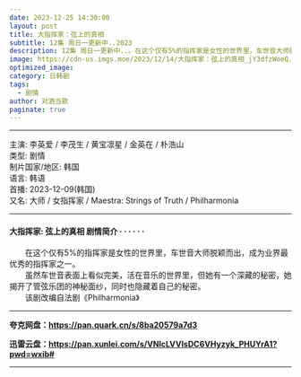 ```yaml
---
date: 2023-12-25 14:30:00
layout: post
title: 大指挥家：弦上的真相
subtitle: 12集 周日一更新中..2023
description: 12集 周日一更新中..。在这个仅有5%的指挥家是女性的世界里，车世音大师脱颖而出，成为业界最优秀的指挥家之一...
image: https://cdn-us.imgs.moe/2023/12/14/大指挥家：弦上的真相_jY3dfzWoeQ.webp
optimized_image: 
category: 日韩剧
tags:
  - 剧情
author: 对酒当歌
paginate: true
---
```

---

主演: 李英爱 / 李茂生 / 黄宝凛星 / 金英在 / 朴浩山  
类型: 剧情  
制片国家/地区: 韩国  
语言: 韩语  
首播: 2023-12-09(韩国)  
又名: 大师 / 女指挥家 / Maestra: Strings of Truth / Philharmonia  

---

#### 大指挥家: 弦上的真相 剧情简介 · · · · · ·

　　在这个仅有5%的指挥家是女性的世界里，车世音大师脱颖而出，成为业界最优秀的指挥家之一。  
　　虽然车世音表面上看似完美，活在音乐的世界里，但她有一个深藏的秘密，她揭开了管弦乐团的神秘面纱，同时也隐藏着自己的秘密。  
　　该剧改编自法剧《Philharmonia》  

---

**夸克网盘：<https://pan.quark.cn/s/8ba20579a7d3>**

**迅雷云盘：<https://pan.xunlei.com/s/VNlcLVVIsDC6VHyzyk_PHUYrA1?pwd=wxib#>**

---
